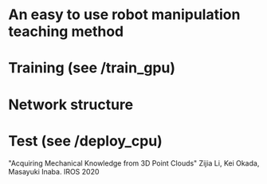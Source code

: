 # An easy to use robot manipulation teaching method

Training (see /train_gpu)
====

Network structure
====


Test (see /deploy_cpu)
====





"Acquiring Mechanical Knowledge from 3D Point Clouds" Zijia Li, Kei Okada, Masayuki Inaba. IROS 2020





